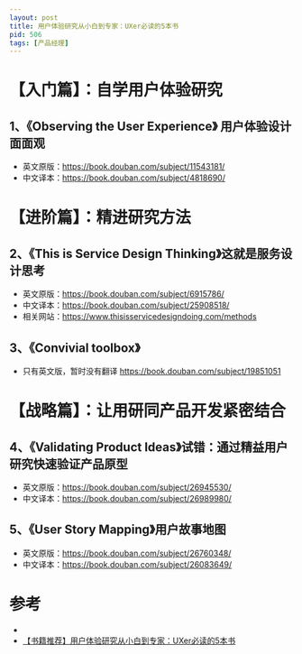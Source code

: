```yaml
---
layout: post
title: 用户体验研究从小白到专家：UXer必读的5本书 
pid: 506
tags: [产品经理]
---
```


# 【入门篇】：自学用户体验研究

## 1、《Observing the User Experience》 用户体验设计面面观 

- 英文原版：https://book.douban.com/subject/11543181/
- 中文译本：https://book.douban.com/subject/4818690/



# 【进阶篇】：精进研究方法

## 2、《This is Service Design Thinking》这就是服务设计思考

- 英文原版：https://book.douban.com/subject/6915786/
- 中文译本：https://book.douban.com/subject/25908518/
- 相关网站：https://www.thisisservicedesigndoing.com/methods



## 3、《Convivial toolbox》

- 只有英文版，暂时没有翻译 https://book.douban.com/subject/19851051



# 【战略篇】：让用研同产品开发紧密结合

## 4、《Validating Product Ideas》试错：通过精益用户研究快速验证产品原型 

- 英文原版：https://book.douban.com/subject/26945530/
- 中文译本：https://book.douban.com/subject/26989980/



## 5、《User Story Mapping》用户故事地图 

- 英文原版：https://book.douban.com/subject/26760348/
- 中文译本：https://book.douban.com/subject/26083649/



# 参考

+ 
+ [【书籍推荐】用户体验研究从小白到专家：UXer必读的5本书](https://www.bilibili.com/video/BV1hv411B7jS)

